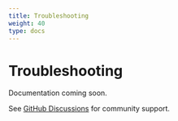 ```yaml
---
title: Troubleshooting
weight: 40
type: docs
---
```


# Troubleshooting

Documentation coming soon.

See [GitHub Discussions](https://github.com/z5labs/humus/discussions) for community support.

